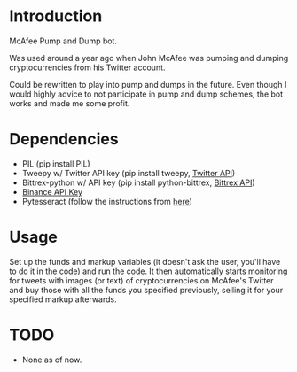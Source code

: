 # Introduction
McAfee Pump and Dump bot.

Was used around a year ago when John McAfee was pumping and dumping cryptocurrencies from his Twitter account. 

Could be rewritten to play into pump and dumps in the future. Even though I would highly advice to not participate in pump and dump schemes, the bot works and made me some profit.

# Dependencies
  - PIL (pip install PIL)
  - Tweepy w/ Twitter API key (pip install tweepy, [Twitter API](https://apps.twitter.com/))
  - Bittrex-python w/ API key (pip install python-bittrex, [Bittrex API](https://support.3commas.io/hc/en-us/articles/360000235254-Bittrex-creating-an-API-key))
  - [Binance API Key](https://support.binance.com/hc/en-us/articles/360002502072-How-to-create-API)
  - Pytesseract (follow the instructions from [here](https://pypi.org/project/pytesseract/))

# Usage 

Set up the funds and markup variables (it doesn't ask the user, you'll have to do it in the code) and run the code. It then automatically starts monitoring for tweets with images (or text) of cryptocurrencies on McAfee's Twitter and buy those with all the funds you specified previously, selling it for your specified markup afterwards.

# TODO
  - None as of now.

